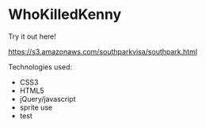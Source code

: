 WhoKilledKenny
==============

Try it out here!

https://s3.amazonaws.com/southparkvisa/southpark.html

Technologies used:

- CSS3
- HTML5
- jQuery/javascript
- sprite use
- test